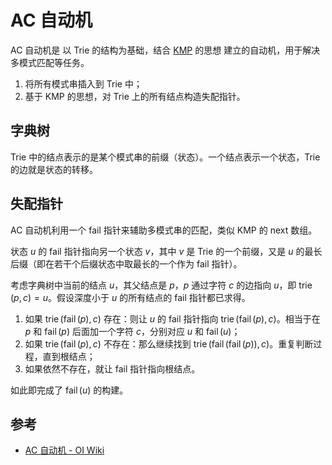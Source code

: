 # AC 自动机

AC 自动机是 以 Trie 的结构为基础，结合 [KMP](./kmp-algorithm.md) 的思想 建立的自动机，用于解决多模式匹配等任务。

1. 将所有模式串插入到 Trie 中；
2. 基于 KMP 的思想，对 Trie 上的所有结点构造失配指针。

## 字典树

Trie 中的结点表示的是某个模式串的前缀（状态）。一个结点表示一个状态，Trie 的边就是状态的转移。

## 失配指针

AC 自动机利用一个 fail 指针来辅助多模式串的匹配，类似 KMP 的 next 数组。

状态 $u$ 的 fail 指针指向另一个状态 $v$，其中 $v$ 是 Trie 的一个前缀，又是 $u$ 的最长后缀（即在若干个后缀状态中取最长的一个作为 fail 指针）。

考虑字典树中当前的结点 $u$，其父结点是 $p$，$p$ 通过字符 $c$ 的边指向 $u$，即 $\operatorname{trie}(p, c)=u$。假设深度小于 $u$ 的所有结点的 fail 指针都已求得。

1. 如果 $\operatorname{trie}(\operatorname{fail}(p), c)$ 存在：则让 $u$ 的 fail 指针指向 $\operatorname{trie}(\operatorname{fail}(p), c)$。相当于在 $p$ 和 $\operatorname{fail}(p)$ 后面加一个字符 $c$，分别对应 $u$ 和 $\operatorname{fail}(u)$；
2. 如果 $\operatorname{trie}(\operatorname{fail}(p), c)$ 不存在：那么继续找到 $\operatorname{trie}(\operatorname{fail}(\operatorname{fail}(p)), c)$。重复判断过程，直到根结点；
3. 如果依然不存在，就让 fail 指针指向根结点。

如此即完成了 $\operatorname{fail}(u)$ 的构建。

## 参考

- [AC 自动机 - OI Wiki](https://oi-wiki.org/string/ac-automaton/)
